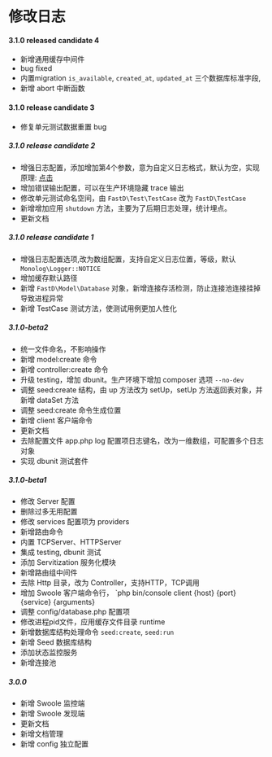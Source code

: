 # 修改日志

#### 3.1.0 released candidate 4

* 新增通用缓存中间件
* bug fixed
* 内置migration `is_available`, `created_at`, `updated_at` 三个数据库标准字段,
* 新增 abort 中断函数

#### 3.1.0 release candidate 3

* 修复单元测试数据重置 bug

##### 3.1.0 release candidate 2

* 增强日志配置，添加增加第4个参数，意为自定义日志格式，默认为空，实现原理: [点击](2-5-exception-logger-handling.md)
* 增加错误输出配置，可以在生产环境隐藏 trace 输出
* 修改单元测试命名空间，由 `FastD\Test\TestCase` 改为 `FastD\TestCase`
* 新增增加应用 `shutdown` 方法，主要为了后期日志处理，统计埋点。
* 更新文档

##### 3.1.0 release candidate 1

* 增强日志配置选项,改为数组配置，支持自定义日志位置，等级，默认 `Monolog\Logger::NOTICE`
* 增加缓存默认路径
* 新增 `FastD\Model\Database` 对象，新增连接存活检测，防止连接池连接挂掉导致进程异常
* 新增 TestCase 测试方法，使测试用例更加人性化

##### 3.1.0-beta2

* 统一文件命名，不影响操作
* 新增 model:create 命令
* 新增 controller:create 命令
* 升级 testing，增加 dbunit。生产环境下增加 composer 选项 `--no-dev`
* 调整 seed:create 结构，由 up 方法改为 setUp，setUp 方法返回表对象，并新增 dataSet 方法
* 调整 seed:create 命令生成位置
* 新增 client 客户端命令
* 更新文档
* 去除配置文件 app.php log 配置项日志键名，改为一维数组，可配置多个日志对象
* 实现 dbunit 测试套件

##### 3.1.0-beta1

* 修改 Server 配置
* 删除过多无用配置
* 修改 services 配置项为 providers
* 新增路由命令
* 内置 TCPServer、HTTPServer
* 集成 testing, dbunit 测试
* 添加 Servitization 服务化模块
* 新增路由组中间件
* 去除 Http 目录，改为 Controller，支持HTTP，TCP调用
* 增加 Swoole 客户端命令行， `php bin/console client {host} {port} {service} {arguments}
* 调整 config/database.php 配置项
* 修改进程pid文件，应用缓存文件目录 runtime
* 新增数据库结构处理命令 `seed:create`, `seed:run` 
* 新增 Seed 数据库结构
* 添加状态监控服务
* 新增连接池

##### 3.0.0

* 新增 Swoole 监控端
* 新增 Swoole 发现端
* 更新文档
* 新增文档管理
* 新增 config 独立配置

